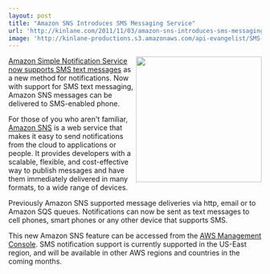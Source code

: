 ```yaml
---
layout: post
title: "Amazon SNS Introduces SMS Messaging Service"
url: 'http://kinlane.com/2011/11/03/amazon-sns-introduces-sms-messaging-service/'
image: 'http://kinlane-productions.s3.amazonaws.com/api-evangelist/SMS-Updates.gif'
---
```


<img class="c1" src="http://kinlane-productions.s3.amazonaws.com/api-evangelist/SMS-Updates.gif" alt="" width="250" align="right" />[Amazon Simple Notification Service now supports SMS text messages][1] as a new method for notifications. Now with support for SMS text messaging, Amazon SNS messages can be delivered to SMS-enabled phone.

For those of you who aren't familiar, [Amazon SNS][2] is a web service that makes it easy to send notifications from the cloud to applications or people. It provides developers with a scalable, flexible, and cost-effective way to publish messages and have them immediately delivered in many formats, to a wide range of devices.

Previously Amazon SNS supported message deliveries via http, email or to Amazon SQS queues. Notifications can now be sent as text messages to cell phones, smart phones or any other device that supports SMS.

This new Amazon SNS feature can be accessed from the [AWS Management Console][3]. SMS notification support is currently supported in the US-East region, and will be available in other AWS regions and countries in the coming months.

   [1]: http://aws.amazon.com/sns/ (amazon Simple Notification Service now supports SMS text messages)
   [2]: http://aws.amazon.com/sns/ (Amazon SNS)
   [3]: http://console.aws.amazon.com (AWS Management Console)
